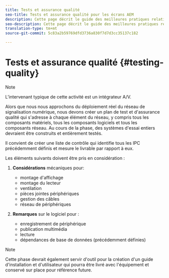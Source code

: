 ```yaml
---
title: Tests et assurance qualité
seo-title: Tests et assurance qualité pour les écrans AEM
description: Cette page décrit le guide des meilleures pratiques relatives aux tests et à l’assurance qualité pour AEM Screens.
seo-description: Cette page décrit le guide des meilleures pratiques relatives aux tests et à l’assurance qualité pour AEM Screens.
translation-type: tm+mt
source-git-commit: 5c83a2b59769dfd3736a830f7d7d3cc35137c182

---
```



# Tests et assurance qualité {#testing-quality}

>[!NOTE]
>
>L’intervenant typique de cette activité est un intégrateur A/V.

Alors que nous nous approchons du déploiement réel du réseau de signalisation numérique, nous devons créer un plan de test et d'assurance qualité qui s'adresse à chaque élément du réseau, y compris tous les composants matériels, tous les composants logiciels et tous les composants réseau.
Au cours de la phase, des systèmes d'essai entiers devraient être construits et entièrement testés.

Il convient de créer une liste de contrôle qui identifie tous les IPC précédemment définis et mesure le livrable par rapport à eux.

Les éléments suivants doivent être pris en considération :

1. **Considérations** mécaniques pour:
   * montage d'affichage
   * montage du lecteur
   * ventilation
   * pièces jointes périphériques
   * gestion des câbles
   * réseau de périphériques

1. **Remarques** sur le logiciel pour :
   * enregistrement de périphérique
   * publication multimédia
   * lecture
   * dépendances de base de données (précédemment définies)

>[!NOTE]
> Cette phase devrait également servir d'outil pour la création d'un guide d'installation et d'utilisateur qui pourra être livré avec l'équipement et conservé sur place pour référence future.
